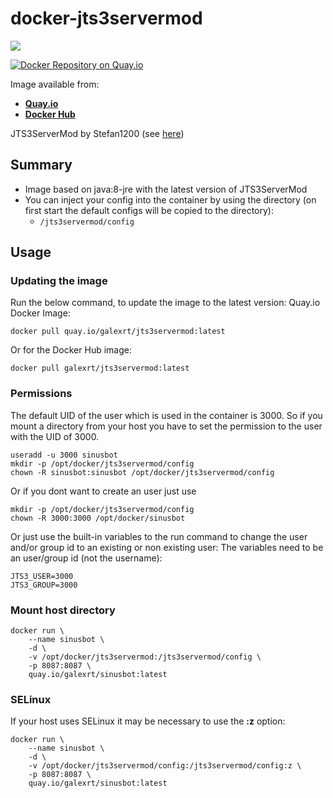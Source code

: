 # docker-jts3servermod
[![](https://images.microbadger.com/badges/image/galexrt/jts3servermod.svg)](https://microbadger.com/images/galexrt/jts3servermod "Get your own image badge on microbadger.com")

[![Docker Repository on Quay.io](https://quay.io/repository/galexrt/jts3servermod/status "Docker Repository on Quay.io")](https://quay.io/repository/galexrt/jts3servermod)

Image available from:
* [**Quay.io**](https://quay.io/repository/galexrt/jts3servermod)
* [**Docker Hub**](https://hub.docker.com/r/galexrt/jts3servermod)

JTS3ServerMod by Stefan1200 (see [here](https://www.stefan1200.de/forum/index.php?topic=2.0))

## Summary
* Image based on java:8-jre with the latest version of JTS3ServerMod
* You can inject your config into the container by using the directory (on first start the default configs will be copied to the directory):
  * `/jts3servermod/config`

## Usage
### Updating the image
Run the below command, to update the image to the latest version:
Quay.io Docker Image:
```
docker pull quay.io/galexrt/jts3servermod:latest
```
Or for the Docker Hub image:
```
docker pull galexrt/jts3servermod:latest
```

### Permissions
The default UID of the user which is used in the container is 3000.
So if you mount a directory from your host you have to set the permission to the user with the UID of 3000.
```
useradd -u 3000 sinusbot
mkdir -p /opt/docker/jts3servermod/config
chown -R sinusbot:sinusbot /opt/docker/jts3servermod/config
```
Or if you dont want to create an user just use
```
mkdir -p /opt/docker/jts3servermod/config
chown -R 3000:3000 /opt/docker/sinusbot
```
Or just use the built-in variables to the run command to change the user and/or group id to an existing or non existing user:
The variables need to be an user/group id (not the username):
```
JTS3_USER=3000
JTS3_GROUP=3000
```

### Mount host directory
```
docker run \
    --name sinusbot \
    -d \
    -v /opt/docker/jts3servermod:/jts3servermod/config \
    -p 8087:8087 \
    quay.io/galexrt/sinusbot:latest
```

### SELinux
If your host uses SELinux it may be necessary to use the **:z** option:
```
docker run \
    --name sinusbot \
    -d \
    -v /opt/docker/jts3servermod/config:/jts3servermod/config:z \
    -p 8087:8087 \
    quay.io/galexrt/sinusbot:latest
```
